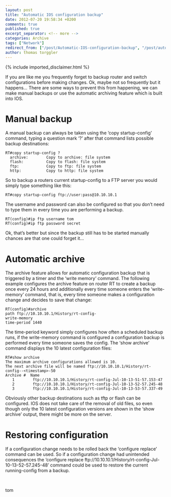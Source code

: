 ```yaml
---
layout: post
title: "Automatic IOS configuration backup"
date: 2012-07-20 19:58:34 +0200
comments: true
published: true
excerpt_separator: <!-- more -->
categories: Archive
tags: ["Network"]
redirect_from: ["/post/Automatic-IOS-configuration-backup", "/post/automatic-ios-configuration-backup"]
author: thomas torggler
---
```

<!-- more -->
{% include imported_disclaimer.html %}
<p>If you are like me you frequently forget to backup router and switch configurations before making changes. Ok, maybe not so frequently but it happens… There are some ways to prevent this from happening, we can make manual backups or use the automatic archiving feature which is built into IOS.</p>  <h1>Manual backup</h1>  <p>A manual backup can always be taken using the ‘copy startup-config' command, typing a question mark ‘?’ after that command lists possible backup destinations:</p>  <p><code>RT#copy startup-config ?      <br />&#160; archive:&#160;&#160;&#160;&#160;&#160;&#160;&#160; Copy to archive: file system       <br />&#160; flash:&#160;&#160;&#160;&#160;&#160;&#160;&#160;&#160;&#160; Copy to flash: file system       <br />&#160; ftp:&#160;&#160;&#160;&#160;&#160;&#160;&#160;&#160;&#160;&#160;&#160; Copy to ftp: file system       <br />&#160; http:&#160;&#160;&#160;&#160;&#160;&#160;&#160;&#160;&#160;&#160; Copy to http: file system</code></p>  <p>So to backup a routers current startup-config to a FTP server you would simply type something like this:</p>  <p><code>RT#copy startup-config ftp://user:pass@10.10.10.1</code></p>  <p>The username and password can also be configured so that you don’t need to type them in every time you are performing a backup.</p>  <p><code>RT(config)#ip ftp username tom      <br />RT(config)#ip ftp password secret</code></p>  <p>Ok, that’s better but since the backup still has to be started manually chances are that one could forget it…</p>  <h1>Automatic archive</h1>  <p>The archive feature allows for automatic configuration backup that is triggered by a timer and the ‘write memory’ command. The following example configures the archive feature on router RT to create a backup once every 24 hours and additionally every time someone enters the ‘write-memory’ command, that is, every time someone makes a configuration change and decides to save that change:</p>  <p><code>RT(config)#archive      <br />path ftp://10.10.10.1/History/rt-config-       <br />write-memory       <br />time-period 1440</code></p>  <p>The time-period keyword simply configures how often a scheduled backup runs, if the write-memory command is configured a configuration backup is performed every time someone saves the config. The ‘show archive’ command displays the 10 latest configuration files:</p>  <p><code>RT#show archive      <br />The maximum archive configurations allowed is 10.       <br />The next archive file will be named ftp://10.10.10.1/History/rt-config--&lt;timestamp&gt;-50       <br />Archive #&#160; Name       <br />&#160;&#160; 1&#160;&#160;&#160;&#160;&#160;&#160;&#160; ftp://10.10.10.1/History/rt-config-Jul-10-13-51-57.153-47       <br />&#160;&#160; 2&#160;&#160;&#160;&#160;&#160;&#160;&#160; ftp://10.10.10.1/History/rt-config-Jul-10-13-52-57.245-48       <br />&#160;&#160; 3&#160;&#160;&#160;&#160;&#160;&#160;&#160; ftp://10.10.10.1/History/rt-config-Jul-10-13-53-57.337-49</code></p>  <p>Obviously other backup destinations such as tftp or flash can be configured. IOS does not take care of the removal of old files, so even though only the 10 latest configuration versions are shown in the ‘show archive’ output, there might be more on the server.</p>  <h1>Restoring configuration</h1>  <p>If a configuration change needs to be rolled back the ‘configure replace’ command can be used. So if a configuration change had unintended consequences the ‘configure replace ftp://10.10.10.1/History/rt-config-Jul-10-13-52-57.245-48’ command could be used to restore the current running-config from a backup.</p>  <p>&#160;</p>  <p>tom</p>
